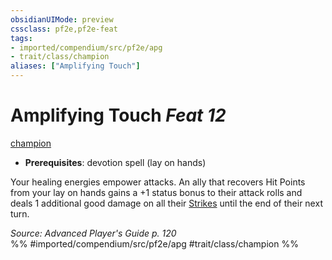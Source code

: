 ```yaml
---
obsidianUIMode: preview
cssclass: pf2e,pf2e-feat
tags:
- imported/compendium/src/pf2e/apg
- trait/class/champion
aliases: ["Amplifying Touch"]
---
```

# Amplifying Touch  *Feat 12*  
[champion](rules/traits/champion.md)  

- **Prerequisites**: devotion spell (lay on hands)

Your healing energies empower attacks. An ally that recovers Hit Points from your lay on hands gains a +1 status bonus to their attack rolls and deals 1 additional good damage on all their [Strikes](strike.md) until the end of their next turn.

*Source: Advanced Player's Guide p. 120*  
%% #imported/compendium/src/pf2e/apg #trait/class/champion %%